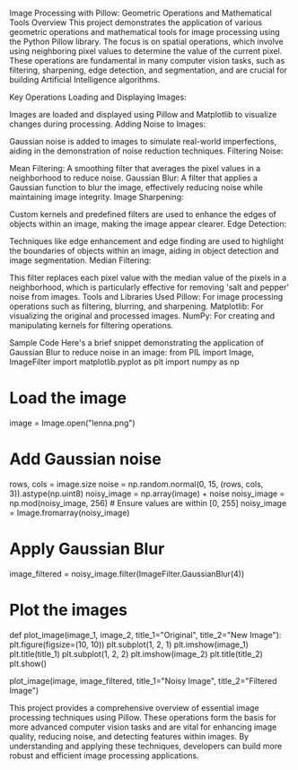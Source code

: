 Image Processing with Pillow: Geometric Operations and Mathematical Tools
Overview
This project demonstrates the application of various geometric operations and mathematical tools for image processing using the Python Pillow library. The focus is on spatial operations, which involve using neighboring pixel values to determine the value of the current pixel. These operations are fundamental in many computer vision tasks, such as filtering, sharpening, edge detection, and segmentation, and are crucial for building Artificial Intelligence algorithms.

Key Operations
Loading and Displaying Images:

Images are loaded and displayed using Pillow and Matplotlib to visualize changes during processing.
Adding Noise to Images:

Gaussian noise is added to images to simulate real-world imperfections, aiding in the demonstration of noise reduction techniques.
Filtering Noise:

Mean Filtering: A smoothing filter that averages the pixel values in a neighborhood to reduce noise.
Gaussian Blur: A filter that applies a Gaussian function to blur the image, effectively reducing noise while maintaining image integrity.
Image Sharpening:

Custom kernels and predefined filters are used to enhance the edges of objects within an image, making the image appear clearer.
Edge Detection:

Techniques like edge enhancement and edge finding are used to highlight the boundaries of objects within an image, aiding in object detection and image segmentation.
Median Filtering:

This filter replaces each pixel value with the median value of the pixels in a neighborhood, which is particularly effective for removing 'salt and pepper' noise from images.
Tools and Libraries Used
Pillow: For image processing operations such as filtering, blurring, and sharpening.
Matplotlib: For visualizing the original and processed images.
NumPy: For creating and manipulating kernels for filtering operations.

Sample Code
Here's a brief snippet demonstrating the application of Gaussian Blur to reduce noise in an image:
from PIL import Image, ImageFilter
import matplotlib.pyplot as plt
import numpy as np

# Load the image
image = Image.open("lenna.png")

# Add Gaussian noise
rows, cols = image.size
noise = np.random.normal(0, 15, (rows, cols, 3)).astype(np.uint8)
noisy_image = np.array(image) + noise
noisy_image = np.mod(noisy_image, 256)  # Ensure values are within [0, 255]
noisy_image = Image.fromarray(noisy_image)

# Apply Gaussian Blur
image_filtered = noisy_image.filter(ImageFilter.GaussianBlur(4))

# Plot the images
def plot_image(image_1, image_2, title_1="Original", title_2="New Image"):
    plt.figure(figsize=(10, 10))
    plt.subplot(1, 2, 1)
    plt.imshow(image_1)
    plt.title(title_1)
    plt.subplot(1, 2, 2)
    plt.imshow(image_2)
    plt.title(title_2)
    plt.show()

plot_image(image, image_filtered, title_1="Noisy Image", title_2="Filtered Image")


This project provides a comprehensive overview of essential image processing techniques using Pillow. These operations form the basis for more advanced computer vision tasks and are vital for enhancing image quality, reducing noise, and detecting features within images. By understanding and applying these techniques, developers can build more robust and efficient image processing applications.
